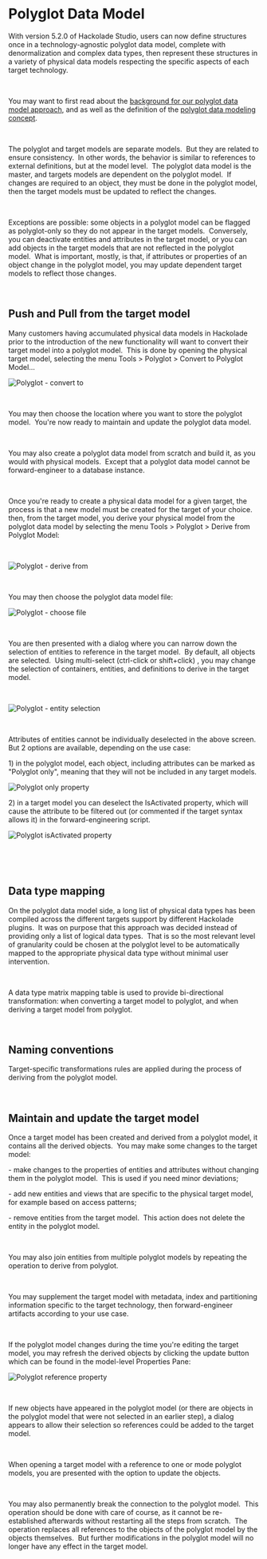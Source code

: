 # Polyglot Data Model

With version 5.2.0 of Hackolade Studio, users can now define structures once in a technology-agnostic polyglot data model, complete with denormalization and complex data types, then represent these structures in a variety of physical data models respecting the specific aspects of each target technology.

&nbsp;

You may want to first read about the [background for our polyglot data model approach](<https://hackolade.com/polyglot-data-modeling.html> "target=\"\_blank\""), and as well as the definition of the [polyglot data modeling concept](<PolyglotDataModeling.md>).

&nbsp;

The polyglot and target models are separate models.&nbsp; But they are related to ensure consistency.&nbsp; In other words, the behavior is similar to references to external definitions, but at the model level.&nbsp; The polyglot data model is the master, and targets models are dependent on the polyglot model.&nbsp; If changes are required to an object, they must be done in the polyglot model, then the target models must be updated to reflect the changes.

&nbsp;

Exceptions are possible: some objects in a polyglot model can be flagged as polyglot-only so they do not appear in the target models.&nbsp; Conversely, you can deactivate entities and attributes in the target model, or you can add objects in the target models that are not reflected in the polyglot model.&nbsp; What is important, mostly, is that, if attributes or properties of an object change in the polyglot model, you may update dependent target models to reflect those changes.

&nbsp;

## Push and Pull from the target model

Many customers having accumulated physical data models in Hackolade prior to the introduction of the new functionality will want to convert their target model into a polyglot model.&nbsp; This is done by opening the physical target model, selecting the menu Tools \> Polyglot \> Convert to Polyglot Model...

![Polyglot - convert to](<lib/Polyglot%20-%20convert%20to.png>)

&nbsp;

You may then choose the location where you want to store the polyglot model.&nbsp; You're now ready to maintain and update the polyglot data model.

&nbsp;

You may also create a polyglot data model from scratch and build it, as you would with physical models.&nbsp; Except that a polyglot data model cannot be forward-engineer to a database instance.

&nbsp;

Once you're ready to create a physical data model for a given target, the process is that a new model must be created for the target of your choice.&nbsp; then, from the target model, you derive your physical model from the polyglot data model by selecting the menu Tools \> Polyglot \> Derive from Polyglot Model:

&nbsp;

![Polyglot - derive from](<lib/Polyglot%20-%20derive%20from.png>)

&nbsp;

You may then choose the polyglot data model file:

![Polyglot - choose file](<lib/Polyglot%20-%20choose%20file.png>)

&nbsp;

You are then presented with a dialog where you can narrow down the selection of entities to reference in the target model.&nbsp; By default, all objects are selected.&nbsp; Using multi-select (ctrl-click or shift+click) , you may change the selection of containers, entities, and definitions to derive in the target model.

&nbsp;

![Polyglot - entity selection](<lib/Polyglot%20-%20entity%20selection.png>)

&nbsp;

Attributes of entities cannot be individually deselected in the above screen. But 2 options are available, depending on the use case:

&#49;) in the polyglot model, each object, including attributes can be marked as "Polyglot only", meaning that they will not be included in any target models.

![Polyglot only property](<lib/Polyglot%20only%20property.png>)

&#50;) in a target model you can deselect the IsActivated property, which will cause the attribute to be filtered out (or commented if the target syntax allows it) in the forward-engineering script.

![Polyglot isActivated property](<lib/Polyglot%20isActivated%20property.png>)

&nbsp;

&nbsp;

## Data type mapping

On the polyglot data model side, a long list of physical data types has been compiled across the different targets support by different Hackolade plugins.&nbsp; It was on purpose that this approach was decided instead of providing only a list of logical data types.&nbsp; That is so the most relevant level of granularity could be chosen at the polyglot level to be automatically mapped to the appropriate physical data type without minimal user intervention.

&nbsp;

A data type matrix mapping table is used to provide bi-directional transformation: when converting a target model to polyglot, and when deriving a target model from polyglot.

&nbsp;

## Naming conventions

Target-specific transformations rules are applied during the process of deriving from the polyglot model.

&nbsp;

## Maintain and update the target model

Once a target model has been created and derived from a polyglot model, it contains all the derived objects.&nbsp; You may make some changes to the target model:

\- make changes to the properties of entities and attributes without changing them in the polyglot model.&nbsp; This is used if you need minor deviations;

\- add new entities and views that are specific to the physical target model, for example based on access patterns;

\- remove entities from the target model.&nbsp; This action does not delete the entity in the polyglot model.

&nbsp;

You may also join entities from multiple polyglot models by repeating the operation to derive from polyglot.

&nbsp;

You may supplement the target model with metadata, index and partitioning information specific to the target technology, then forward-engineer artifacts according to your use case.

&nbsp;

If the polyglot model changes during the time you're editing the target model, you may refresh the derived objects by clicking the update button which can be found in the model-level Properties Pane:

![Polyglot reference property](<lib/Polyglot%20reference%20property.png>)

&nbsp;

If new objects have appeared in the polyglot model (or there are objects in the polyglot model that were not selected in an earlier step), a dialog appears to allow their selection so references could be added to the target model.

&nbsp;

When opening a target model with a reference to one or mode polyglot models, you are presented with the option to update the objects.

&nbsp;

You may also permanently break the connection to the polyglot model.&nbsp; This operation should be done with care of course, as it cannot be re-established afterwards without restarting all the steps from scratch.&nbsp; The operation replaces all references to the objects of the polyglot model by the objects themselves.&nbsp; But further modifications in the polyglot model will no longer have any effect in the target model.

&nbsp;

